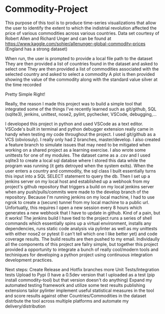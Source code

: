# Commodity-Project
This purpose of this tool is to produce time-series visualizations that allow the user to identify the extent to which the indistrial revolution affected the price of various commodities across various countries.
Data set courtesy of Robert Allen and Richard Unger and can be found at https://www.kaggle.com/sohier/allenunger-global-commodity-prices (England has a strong dataset)

When run, the user is prompted to provide a local file path to the dataset
They are then provided a list of countries found in the dataset and asked to select one
They are then provided a list of commodities associated with the selected country and asked to select a commodity
A plot is then provided showing the value of the commodity along with the standard value silver at the time recorded

Pretty Simple Right!

Really, the reason I made this project was to build a simple tool that integrated some of the things I've recently learned such as git/github, SQL (sqlite3), jenkins, unittest, nose2, pylint, pychecker, VSCode, debugging,...

I developed this project in python and used VSCode as a text editor. VSCode's built in terminal and python debugger extension really came in handy when testing my code throughout the project. I used git/github as a VCS (obviosuly). I really only had 2 branches, master/develop. I also created a feature branch to simulate issues that may need to be mitigated when working on a shared project as a learning exercise. I also wrote some unittests for one of my modules. The dataset came as a .csv and I used sqlite3 to create a local sql databse where I stored this data while the program was running (it gets detroyed when the system exits). When the user enters a country and commodity, the sql class I built essentially turns this input into a SQL SELECT statement to query the db.  Then I set up a jenkins server on my local host and established up a webhook from my project's github repository that triggers a build on my local jenkins server when any push/pulls/commits were made to the develop branch of the repository. Because I'm running jenkins on my local machine, I had to use ngrok to create a (secure) tunnel from my local machine to a public url. Unfortuatly, this requires I open a new session every 8 hours which generates a new webhook that I have to update in github. Kind of a pain, but it works! The jenkins build I have tied to the project runs a series of shell commands which essentially spins up a virtual environment, installs any dependencies, runs static code analysis via pylinter as well as my unittests with either nose2 or pytest (I can't tell which one I like better yet) and code coverage results. The build results are then pushed to my email. Individaully all the components of this project are failry simple, but together this project provided a opportunity to integrate a bunch of really cool/modern tools and techiniques for developing a python project using continuous integration development practices. 


Next steps:
  Create Release and Hotfix branches
  more Unit Tests/Integration tests
  Upload to Pypi (I have a 0.5dev version that I uploaded as a test (pip install commodity-tool) but that version doesn't do anything)
  Expand my automated testing framework and utilize some test results publishing extensions
  tailor pylinter
  implement useful statistical measures in the tool and score results against other Countries/Commodities in the dataset
  distrbute the tool across multiple platforms and automate my delivery/distribution
